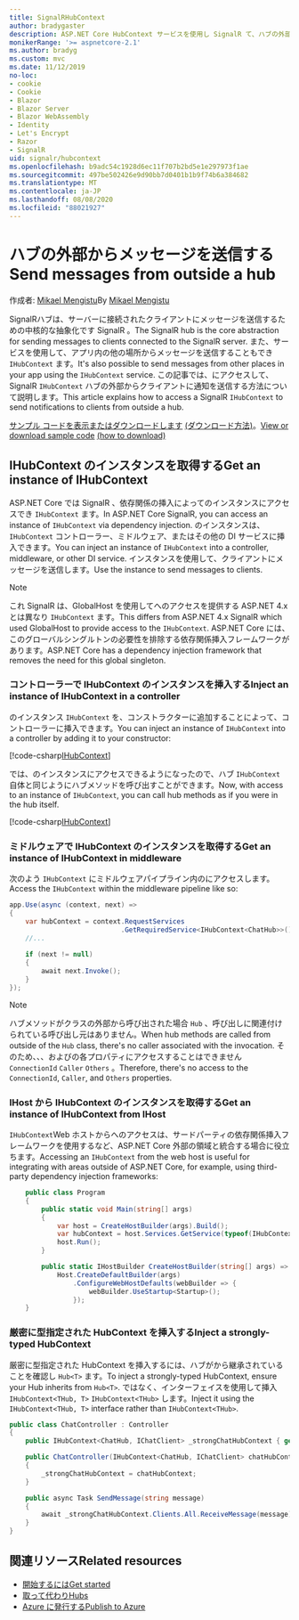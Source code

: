 ```yaml
---
title: SignalRHubContext
author: bradygaster
description: ASP.NET Core HubContext サービスを使用し SignalR て、ハブの外部からクライアントに通知を送信する方法について説明します。
monikerRange: '>= aspnetcore-2.1'
ms.author: bradyg
ms.custom: mvc
ms.date: 11/12/2019
no-loc:
- cookie
- Cookie
- Blazor
- Blazor Server
- Blazor WebAssembly
- Identity
- Let's Encrypt
- Razor
- SignalR
uid: signalr/hubcontext
ms.openlocfilehash: b9adc54c1928d6ec11f707b2bd5e1e297973f1ae
ms.sourcegitcommit: 497be502426e9d90bb7d0401b1b9f74b6a384682
ms.translationtype: MT
ms.contentlocale: ja-JP
ms.lasthandoff: 08/08/2020
ms.locfileid: "88021927"
---
```

# <a name="send-messages-from-outside-a-hub"></a><span data-ttu-id="443bc-103">ハブの外部からメッセージを送信する</span><span class="sxs-lookup"><span data-stu-id="443bc-103">Send messages from outside a hub</span></span>

<span data-ttu-id="443bc-104">作成者: [Mikael Mengistu](https://twitter.com/MikaelM_12)</span><span class="sxs-lookup"><span data-stu-id="443bc-104">By [Mikael Mengistu](https://twitter.com/MikaelM_12)</span></span>

<span data-ttu-id="443bc-105">SignalRハブは、サーバーに接続されたクライアントにメッセージを送信するための中核的な抽象化です SignalR 。</span><span class="sxs-lookup"><span data-stu-id="443bc-105">The SignalR hub is the core abstraction for sending messages to clients connected to the SignalR server.</span></span> <span data-ttu-id="443bc-106">また、サービスを使用して、アプリ内の他の場所からメッセージを送信することもでき `IHubContext` ます。</span><span class="sxs-lookup"><span data-stu-id="443bc-106">It's also possible to send messages from other places in your app using the `IHubContext` service.</span></span> <span data-ttu-id="443bc-107">この記事では、にアクセスして、 SignalR `IHubContext` ハブの外部からクライアントに通知を送信する方法について説明します。</span><span class="sxs-lookup"><span data-stu-id="443bc-107">This article explains how to access a SignalR `IHubContext` to send notifications to clients from outside a hub.</span></span>

<span data-ttu-id="443bc-108">[サンプル コードを表示またはダウンロードします](https://github.com/dotnet/AspNetCore.Docs/tree/master/aspnetcore/signalr/hubcontext/sample/) [(ダウンロード方法)](xref:index#how-to-download-a-sample)。</span><span class="sxs-lookup"><span data-stu-id="443bc-108">[View or download sample code](https://github.com/dotnet/AspNetCore.Docs/tree/master/aspnetcore/signalr/hubcontext/sample/) [(how to download)](xref:index#how-to-download-a-sample)</span></span>

## <a name="get-an-instance-of-ihubcontext"></a><span data-ttu-id="443bc-109">IHubContext のインスタンスを取得する</span><span class="sxs-lookup"><span data-stu-id="443bc-109">Get an instance of IHubContext</span></span>

<span data-ttu-id="443bc-110">ASP.NET Core では SignalR 、依存関係の挿入によってのインスタンスにアクセスでき `IHubContext` ます。</span><span class="sxs-lookup"><span data-stu-id="443bc-110">In ASP.NET Core SignalR, you can access an instance of `IHubContext` via dependency injection.</span></span> <span data-ttu-id="443bc-111">のインスタンスは、 `IHubContext` コントローラー、ミドルウェア、またはその他の DI サービスに挿入できます。</span><span class="sxs-lookup"><span data-stu-id="443bc-111">You can inject an instance of `IHubContext` into a controller, middleware, or other DI service.</span></span> <span data-ttu-id="443bc-112">インスタンスを使用して、クライアントにメッセージを送信します。</span><span class="sxs-lookup"><span data-stu-id="443bc-112">Use the instance to send messages to clients.</span></span>

> [!NOTE]
> <span data-ttu-id="443bc-113">これ SignalR は、GlobalHost を使用してへのアクセスを提供する ASP.NET 4.x とは異なり `IHubContext` ます。</span><span class="sxs-lookup"><span data-stu-id="443bc-113">This differs from ASP.NET 4.x SignalR which used GlobalHost to provide access to the `IHubContext`.</span></span> <span data-ttu-id="443bc-114">ASP.NET Core には、このグローバルシングルトンの必要性を排除する依存関係挿入フレームワークがあります。</span><span class="sxs-lookup"><span data-stu-id="443bc-114">ASP.NET Core has a dependency injection framework that removes the need for this global singleton.</span></span>

### <a name="inject-an-instance-of-ihubcontext-in-a-controller"></a><span data-ttu-id="443bc-115">コントローラーで IHubContext のインスタンスを挿入する</span><span class="sxs-lookup"><span data-stu-id="443bc-115">Inject an instance of IHubContext in a controller</span></span>

<span data-ttu-id="443bc-116">のインスタンス `IHubContext` を、コンストラクターに追加することによって、コントローラーに挿入できます。</span><span class="sxs-lookup"><span data-stu-id="443bc-116">You can inject an instance of `IHubContext` into a controller by adding it to your constructor:</span></span>

[!code-csharp[IHubContext](hubcontext/sample/Controllers/HomeController.cs?range=12-19,57)]

<span data-ttu-id="443bc-117">では、のインスタンスにアクセスできるようになったので、ハブ `IHubContext` 自体と同じようにハブメソッドを呼び出すことができます。</span><span class="sxs-lookup"><span data-stu-id="443bc-117">Now, with access to an instance of `IHubContext`, you can call hub methods as if you were in the hub itself.</span></span>

[!code-csharp[IHubContext](hubcontext/sample/Controllers/HomeController.cs?range=21-25)]

### <a name="get-an-instance-of-ihubcontext-in-middleware"></a><span data-ttu-id="443bc-118">ミドルウェアで IHubContext のインスタンスを取得する</span><span class="sxs-lookup"><span data-stu-id="443bc-118">Get an instance of IHubContext in middleware</span></span>

<span data-ttu-id="443bc-119">次のよう `IHubContext` にミドルウェアパイプライン内のにアクセスします。</span><span class="sxs-lookup"><span data-stu-id="443bc-119">Access the `IHubContext` within the middleware pipeline like so:</span></span>

```csharp
app.Use(async (context, next) =>
{
    var hubContext = context.RequestServices
                            .GetRequiredService<IHubContext<ChatHub>>();
    //...
    
    if (next != null)
    {
        await next.Invoke();
    }
});
```

> [!NOTE]
> <span data-ttu-id="443bc-120">ハブメソッドがクラスの外部から呼び出された場合 `Hub` 、呼び出しに関連付けられている呼び出し元はありません。</span><span class="sxs-lookup"><span data-stu-id="443bc-120">When hub methods are called from outside of the `Hub` class, there's no caller associated with the invocation.</span></span> <span data-ttu-id="443bc-121">そのため、、、およびの各プロパティにアクセスすることはできません `ConnectionId` `Caller` `Others` 。</span><span class="sxs-lookup"><span data-stu-id="443bc-121">Therefore, there's no access to the `ConnectionId`, `Caller`, and `Others` properties.</span></span>

### <a name="get-an-instance-of-ihubcontext-from-ihost"></a><span data-ttu-id="443bc-122">IHost から IHubContext のインスタンスを取得する</span><span class="sxs-lookup"><span data-stu-id="443bc-122">Get an instance of IHubContext from IHost</span></span>

<span data-ttu-id="443bc-123">`IHubContext`Web ホストからへのアクセスは、サードパーティの依存関係挿入フレームワークを使用するなど、ASP.NET Core 外部の領域と統合する場合に役立ちます。</span><span class="sxs-lookup"><span data-stu-id="443bc-123">Accessing an `IHubContext` from the web host is useful for integrating with areas outside of ASP.NET Core, for example, using third-party dependency injection frameworks:</span></span>

```csharp
    public class Program
    {
        public static void Main(string[] args)
        {
            var host = CreateHostBuilder(args).Build();
            var hubContext = host.Services.GetService(typeof(IHubContext<ChatHub>));
            host.Run();
        }

        public static IHostBuilder CreateHostBuilder(string[] args) =>
            Host.CreateDefaultBuilder(args)
                .ConfigureWebHostDefaults(webBuilder => {
                    webBuilder.UseStartup<Startup>();
                });
    }
```

### <a name="inject-a-strongly-typed-hubcontext"></a><span data-ttu-id="443bc-124">厳密に型指定された HubContext を挿入する</span><span class="sxs-lookup"><span data-stu-id="443bc-124">Inject a strongly-typed HubContext</span></span>

<span data-ttu-id="443bc-125">厳密に型指定された HubContext を挿入するには、ハブがから継承されていることを確認し `Hub<T>` ます。</span><span class="sxs-lookup"><span data-stu-id="443bc-125">To inject a strongly-typed HubContext, ensure your Hub inherits from `Hub<T>`.</span></span> <span data-ttu-id="443bc-126">ではなく、インターフェイスを使用して挿入 `IHubContext<THub, T>` `IHubContext<THub>` します。</span><span class="sxs-lookup"><span data-stu-id="443bc-126">Inject it using the `IHubContext<THub, T>` interface rather than `IHubContext<THub>`.</span></span>

```csharp
public class ChatController : Controller
{
    public IHubContext<ChatHub, IChatClient> _strongChatHubContext { get; }

    public ChatController(IHubContext<ChatHub, IChatClient> chatHubContext)
    {
        _strongChatHubContext = chatHubContext;
    }

    public async Task SendMessage(string message)
    {
        await _strongChatHubContext.Clients.All.ReceiveMessage(message);
    }
}
```

## <a name="related-resources"></a><span data-ttu-id="443bc-127">関連リソース</span><span class="sxs-lookup"><span data-stu-id="443bc-127">Related resources</span></span>

* [<span data-ttu-id="443bc-128">開始するには</span><span class="sxs-lookup"><span data-stu-id="443bc-128">Get started</span></span>](xref:tutorials/signalr)
* [<span data-ttu-id="443bc-129">取って代わり</span><span class="sxs-lookup"><span data-stu-id="443bc-129">Hubs</span></span>](xref:signalr/hubs)
* [<span data-ttu-id="443bc-130">Azure に発行する</span><span class="sxs-lookup"><span data-stu-id="443bc-130">Publish to Azure</span></span>](xref:signalr/publish-to-azure-web-app)

